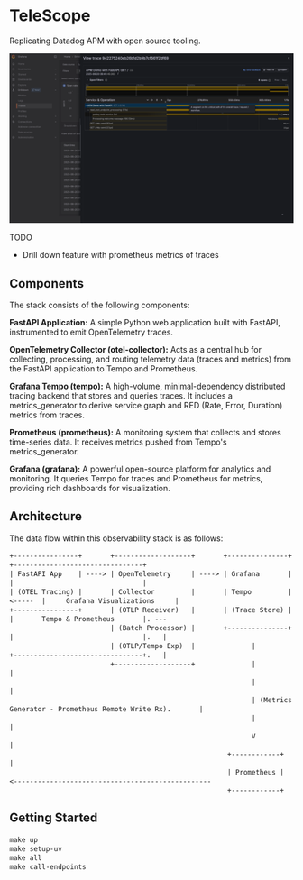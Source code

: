 # TeleScope

Replicating Datadog APM with open source tooling.

![Image](./docs/trace_example_screenshot.png)

TODO
- Drill down feature with prometheus metrics of traces

## Components
The stack consists of the following components:

**FastAPI Application:** A simple Python web application built with FastAPI, instrumented to emit OpenTelemetry traces.

**OpenTelemetry Collector (otel-collector):** Acts as a central hub for collecting, processing, and routing telemetry data (traces and metrics) from the FastAPI application to Tempo and Prometheus.

**Grafana Tempo (tempo):** A high-volume, minimal-dependency distributed tracing backend that stores and queries traces. It includes a metrics_generator to derive service graph and RED (Rate, Error, Duration) metrics from traces.

**Prometheus (prometheus):** A monitoring system that collects and stores time-series data. It receives metrics pushed from Tempo's metrics_generator.

**Grafana (grafana):** A powerful open-source platform for analytics and monitoring. It queries Tempo for traces and Prometheus for metrics, providing rich dashboards for visualization.

## Architecture
The data flow within this observability stack is as follows:

```
+----------------+       +-------------------+       +---------------+          +--------------------------------+  
| FastAPI App    | ----> | OpenTelemetry     | ----> | Grafana       |          |                                |  
| (OTEL Tracing) |       | Collector         |       | Tempo         |  <-----  |     Grafana Visualizations     |  
+----------------+       | (OTLP Receiver)   |       | (Trace Store) |          |       Tempo & Prometheus       |. ---  
                         | (Batch Processor) |       +---------------+          |                                |.   |
                         | (OTLP/Tempo Exp)  |              |                   +--------------------------------+.   |
                         +-------------------+              |                                                         |
                                                            |                                                         |
                                                            | (Metrics Generator - Prometheus Remote Write Rx).       |
                                                            |                                                         |
                                                            V                                                         |
                                                      +------------+                                                  |
                                                      | Prometheus | <-------------------------------------------------
                                                      +------------+
```

## Getting Started

```make
make up
make setup-uv
make all
make call-endpoints
```